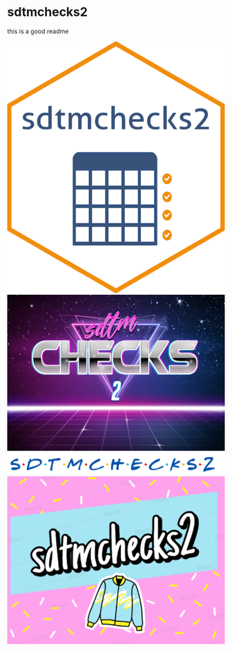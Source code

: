 # sdtmchecks2

this is a good readme


<img src="./inst/img/sdtmchecks2_logo1.png">
<img src="./inst/img/sdtmchecks2_logo2.png">
<img src="./inst/img/sdtmchecks2_logo3.png">
<img src="./inst/img/sdtmchecks2_logo4.png">
